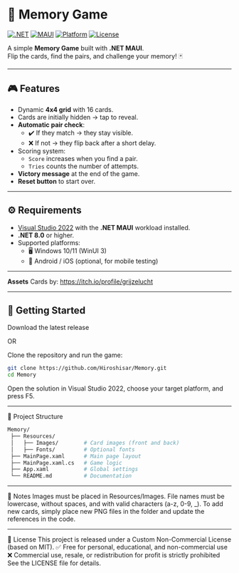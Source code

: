 # 🧠 Memory Game

[![.NET](https://img.shields.io/badge/.NET-8.0-512BD4?logo=dotnet&logoColor=white)](https://dotnet.microsoft.com/)
[![MAUI](https://img.shields.io/badge/MAUI-Cross%20Platform-512BD4?logo=visualstudio&logoColor=white)](https://learn.microsoft.com/dotnet/maui/)
[![Platform](https://img.shields.io/badge/Platform-Windows%20%7C%20Android-blue)]()
[![License](https://img.shields.io/badge/License-Non--Commercial-orange)](LICENSE)

A simple **Memory Game** built with **.NET MAUI**.  
Flip the cards, find the pairs, and challenge your memory! 🃏

---

## 🎮 Features
- Dynamic **4x4 grid** with 16 cards.
- Cards are initially hidden → tap to reveal.
- **Automatic pair check**:
  - ✔️ If they match → they stay visible.
  - ❌ If not → they flip back after a short delay.
- Scoring system:
  - `Score` increases when you find a pair.
  - `Tries` counts the number of attempts.
- **Victory message** at the end of the game.
- **Reset button** to start over.

---

## ⚙️ Requirements
- [Visual Studio 2022](https://visualstudio.microsoft.com/) with the **.NET MAUI** workload installed.
- **.NET 8.0** or higher.
- Supported platforms:
  - 🖥️ Windows 10/11 (WinUI 3)
  - 📱 Android / iOS (optional, for mobile testing)

---

**Assets**
Cards by: https://itch.io/profile/grijzelucht

---

## 🚀 Getting Started
Download the latest release 

OR

Clone the repository and run the game:

```bash
git clone https://github.com/Hiroshisar/Memory.git
cd Memory
```

Open the solution in Visual Studio 2022, choose your target platform, and press F5.

---

📂 Project Structure

```bash
Memory/
 ├── Resources/
 │   ├── Images/        # Card images (front and back)
 │   ├── Fonts/         # Optional fonts
 ├── MainPage.xaml      # Main page layout
 ├── MainPage.xaml.cs   # Game logic
 ├── App.xaml           # Global settings
 └── README.md          # Documentation
```

---

📝 Notes
Images must be placed in Resources/Images.
File names must be lowercase, without spaces, and with valid characters (a-z, 0-9, _).
To add new cards, simply place new PNG files in the folder and update the references in the code.

---

📖 License
This project is released under a Custom Non-Commercial License (based on MIT). ✅ Free for personal, educational, and non-commercial use ❌ Commercial use, resale, or redistribution for profit is strictly prohibited
See the LICENSE file for details.
